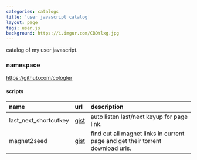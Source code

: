 ```yaml
---
categories: catalogs
title: 'user javascript catalog'
layout: page
tags: user.js
background: https://i.imgur.com/CBDYlxg.jpg
---
```


catalog of my user javascript.

<!-- more -->

### namespace

https://github.com/cologler

#### scripts

name|url|description
:-|:-|:-
last_next_shortcutkey|[gist][1]|auto listen last/next keyup for page link.
magnet2seed|[gist][2]|find out all magnet links in current page and get their torrent download urls.

[1]: https://gist.github.com/Cologler/7268ef7a8bb9ac3f7073fb970c369aef
[2]: https://gist.github.com/Cologler/84219850eb088e73568da08c468601e9